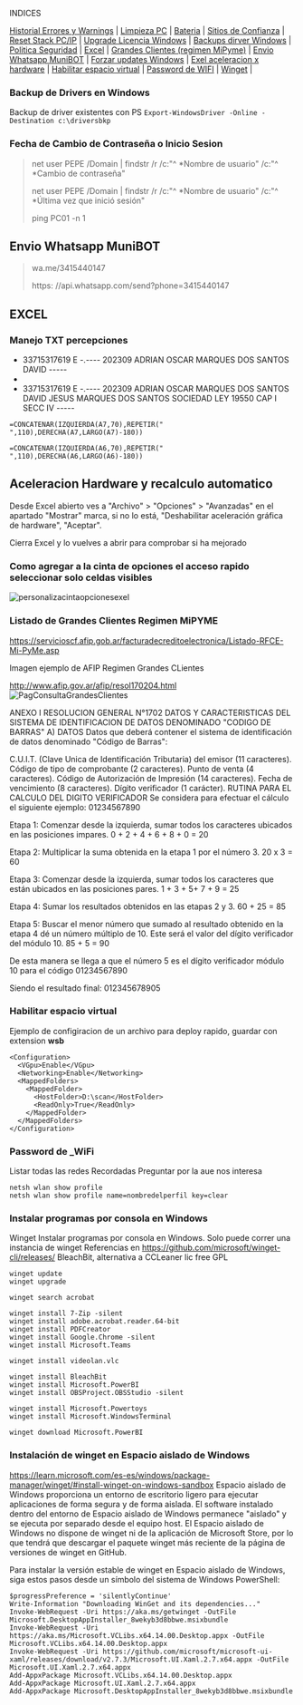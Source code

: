INDICES

<a href="https://github.com/ChorchChorch/REPO_Publico/blob/master/AyudaMemoria.md#monitoreo-de-confiabilidad-en-en-un-equipo-con-windows">Historial Errores y Warnings</a> | 
<a href="https://github.com/ChorchChorch/REPO_Publico/blob/master/AyudaMemoria.md#limpieza-pc-con-windows-adm">Limpieza PC</a> | 
<a href="https://github.com/ChorchChorch/REPO_Publico/blob/master/AyudaMemoria.md#bateria-notebook">Bateria</a> | 
<a href="https://github.com/ChorchChorch/REPO_Publico/blob/master/AyudaMemoria.md#configurar-los-sitios-de-confianza-navegacion-web">Sitios de Confianza</a> | 
<a href="https://github.com/ChorchChorch/REPO_Publico/blob/master/AyudaMemoria.md#reiniciar-stack-tcp-ip-adm">Reset Stack PC/IP</a> | 
<a href="https://github.com/ChorchChorch/REPO_Publico/blob/master/AyudaMemoria.md#upgrade-de-lic-win-adm">Upgrade Licencia Windows</a> | 
<a href="https://github.com/ChorchChorch/REPO_Publico/blob/master/AyudaMemoria.md#backup-de-drivers-en-windows">Backups dirver Windows</a> |
<a href="https://github.com/ChorchChorch/REPO_Publico/blob/master/AyudaMemoria.md#inventario-de-cambios">Politica Seguridad</a> |
<a href="https://github.com/ChorchChorch/REPO_Publico/blob/master/AyudaMemoria.md#excel">Excel</a> | 
<a href="https://github.com/ChorchChorch/REPO_Publico/blob/master/AyudaMemoria.md#listado-de-grandes-clientes-regimen-mipyme">Grandes Clientes (regimen MiPyme)</a>  | 
<a href="https://github.com/ChorchChorch/REPO_Publico/blob/master/AyudaMemoria.md#envio-whatsapp-munibot">Envio Whatsapp MuniBOT</a> |
<a href="https://github.com/ChorchChorch/REPO_Publico/blob/master/AyudaMemoria.md#forzar-updates-windows">Forzar updates Windows</a> |
<a href="https://github.com/ChorchChorch/REPO_Publico/blob/master/AyudaMemoria.md#aceleracion-hardware-y-recalculo-automatico">Exel aceleracion x hardware</a> |
<a href="https://github.com/ChorchChorch/REPO_Publico/blob/master/AyudaMemoria.md#habilitar-espacio-virtual">Habilitar espacio virtual</a> |
<a href="https://github.com/ChorchChorch/REPO_Publico/blob/master/AyudaMemoria.md#password-de-_wifi">Password de WIFI</a> |
<a href="https://github.com/ChorchChorch/REPO_Publico/blob/master/AyudaMemoria.md#instalar-programas-por-consola-en-windows">Winget</a> |


### Backup de Drivers en Windows
Backup de driver existentes con PS
```Export-WindowsDriver -Online -Destination c:\driversbkp```

### Fecha de Cambio de Contraseña o Inicio Sesion
> net user  	PEPE   /Domain | findstr /r /c:"^ *Nombre de usuario" /c:"^ *Cambio de contraseña"
>
> net user 	PEPE	  /Domain | findstr /r /c:"^ *Nombre de usuario" /c:"^ *Última vez que inició sesión"
>
> ping	PC01	-n 1

## Envio Whatsapp MuniBOT
> wa.me/3415440147
> 
> https: //api.whatsapp.com/send?phone=3415440147

## EXCEL

### Manejo TXT percepciones

* 33715317619  E  -.----  202309  ADRIAN OSCAR MARQUES DOS SANTOS  DAVID                                                                                                                  -----
* 
* 33715317619  E  -.----  202309  ADRIAN OSCAR MARQUES DOS SANTOS  DAVID JESUS MARQUES DOS SANTOS SOCIEDAD LEY 19550 CAP  I SECC  IV                                                      -----
```
=CONCATENAR(IZQUIERDA(A7,70),REPETIR(" ",110),DERECHA(A7,LARGO(A7)-180))

=CONCATENAR(IZQUIERDA(A6,70),REPETIR(" ",110),DERECHA(A6,LARGO(A6)-180))
```
## Aceleracion Hardware y recalculo automatico

Desde Excel abierto ves a "Archivo" > "Opciones" > "Avanzadas" en el apartado "Mostrar" marca, si no lo está, "Deshabilitar aceleración gráfica de hardware", "Aceptar". 

Cierra Excel y lo vuelves a abrir para comprobar si ha mejorado

### Como agregar a la cinta de opciones el acceso rapido seleccionar solo celdas visibles
![personalizacintaopcionesexel](https://github.com/ChorchChorch/REPO_Publico/blob/master/IM/PersonalizarCintaOpcionesEXEL.JPG)

### Listado de Grandes Clientes Regimen MiPYME

https://servicioscf.afip.gob.ar/facturadecreditoelectronica/Listado-RFCE-Mi-PyMe.asp

Imagen ejemplo de AFIP Regimen Grandes CLientes

http://www.afip.gov.ar/afip/resol170204.html
![PagConsultaGrandesClientes](https://github.com/ChorchChorch/REPO_Publico/blob/master/IM/GrandesClientes.JPG)

ANEXO I RESOLUCION GENERAL N°1702 DATOS Y CARACTERISTICAS DEL SISTEMA DE IDENTIFICACION DE DATOS DENOMINADO "CODIGO DE BARRAS" A) DATOS Datos que deberá contener el sistema de identificación de datos denominado "Código de Barras":

C.U.I.T. (Clave Unica de Identificación Tributaria) del emisor (11 caracteres).
Código de tipo de comprobante (2 caracteres).
Punto de venta (4 caracteres).
Código de Autorización de Impresión (14 caracteres).
Fecha de vencimiento (8 caracteres).
Dígito verificador (1 carácter). RUTINA PARA EL CALCULO DEL DIGITO VERIFICADOR
Se considera para efectuar el cálculo el siguiente ejemplo: 01234567890

Etapa 1: Comenzar desde la izquierda, sumar todos los caracteres ubicados en las posiciones impares. 0 + 2 + 4 + 6 + 8 + 0 = 20

Etapa 2: Multiplicar la suma obtenida en la etapa 1 por el número 3. 20 x 3 = 60

Etapa 3: Comenzar desde la izquierda, sumar todos los caracteres que están ubicados en las posiciones pares. 1 + 3 + 5+ 7 + 9 = 25

Etapa 4: Sumar los resultados obtenidos en las etapas 2 y 3. 60 + 25 = 85

Etapa 5: Buscar el menor número que sumado al resultado obtenido en la etapa 4 dé un número múltiplo de 10. Este será el valor del dígito verificador del módulo 10. 85 + 5 = 90

De esta manera se llega a que el número 5 es el dígito verificador módulo 10 para el código 01234567890

Siendo el resultado final: 012345678905

### Habilitar espacio virtual
Ejemplo de configiracion de un archivo para deploy rapido, guardar con extension **wsb**
```
<Configuration>
  <VGpu>Enable</VGpu>
  <Networking>Enable</Networking>
  <MappedFolders>
    <MappedFolder>
      <HostFolder>D:\scan</HostFolder>
      <ReadOnly>True</ReadOnly>
    </MappedFolder>
  </MappedFolders>
</Configuration>
```
### Password de _WiFi
Listar todas las redes Recordadas
Preguntar por la aue nos interesa
```
netsh wlan show profile
netsh wlan show profile name=nombredelperfil key=clear
```

### Instalar programas por consola en Windows
Winget Instalar programas por consola en Windows. Solo puede correr una instancia de winget 
Referencias en https://github.com/microsoft/winget-cli/releases/
BleachBit, alternativa a CCLeaner lic free GPL
```
winget update
winget upgrade

winget search acrobat

winget install 7-Zip -silent
winget install adobe.acrobat.reader.64-bit
winget install PDFCreator
winget install Google.Chrome -silent
winget install Microsoft.Teams

winget install videolan.vlc

winget install BleachBit
winget install Microsoft.PowerBI
winget install OBSProject.OBSStudio -silent

winget install Microsoft.Powertoys
winget install Microsoft.WindowsTerminal

winget download Microsoft.PowerBI
```
### Instalación de winget en Espacio aislado de Windows
https://learn.microsoft.com/es-es/windows/package-manager/winget/#install-winget-on-windows-sandbox
Espacio aislado de Windows proporciona un entorno de escritorio ligero para ejecutar aplicaciones de forma segura y de forma aislada. El software instalado dentro del entorno de Espacio aislado de Windows permanece "aislado" y se ejecuta por separado desde el equipo host. El Espacio aislado de Windows no dispone de winget ni de la aplicación de Microsoft Store, por lo que tendrá que descargar el paquete winget más reciente de la página de versiones de winget en GitHub.

Para instalar la versión estable de winget en Espacio aislado de Windows, siga estos pasos desde un símbolo del sistema de Windows PowerShell:
```
$progressPreference = 'silentlyContinue'
Write-Information "Downloading WinGet and its dependencies..."
Invoke-WebRequest -Uri https://aka.ms/getwinget -OutFile Microsoft.DesktopAppInstaller_8wekyb3d8bbwe.msixbundle
Invoke-WebRequest -Uri https://aka.ms/Microsoft.VCLibs.x64.14.00.Desktop.appx -OutFile Microsoft.VCLibs.x64.14.00.Desktop.appx
Invoke-WebRequest -Uri https://github.com/microsoft/microsoft-ui-xaml/releases/download/v2.7.3/Microsoft.UI.Xaml.2.7.x64.appx -OutFile Microsoft.UI.Xaml.2.7.x64.appx
Add-AppxPackage Microsoft.VCLibs.x64.14.00.Desktop.appx
Add-AppxPackage Microsoft.UI.Xaml.2.7.x64.appx
Add-AppxPackage Microsoft.DesktopAppInstaller_8wekyb3d8bbwe.msixbundle
```

